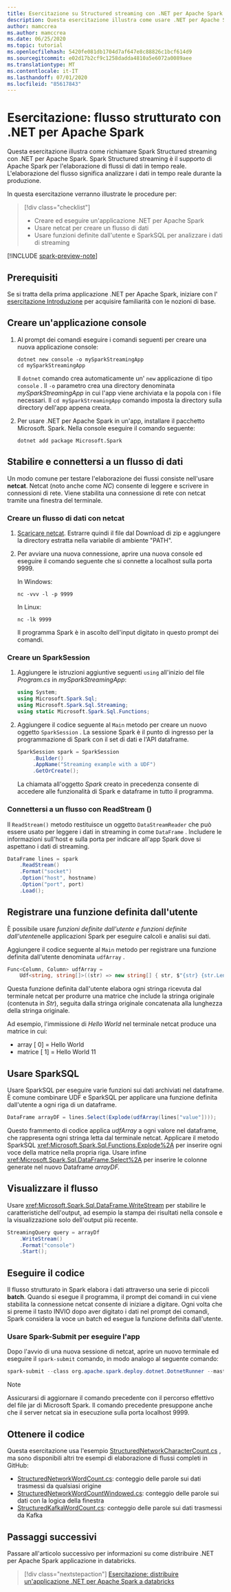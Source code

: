 ```yaml
---
title: Esercitazione su Structured streaming con .NET per Apache Spark
description: Questa esercitazione illustra come usare .NET per Apache Spark per Spark Structured streaming.
author: mamccrea
ms.author: mamccrea
ms.date: 06/25/2020
ms.topic: tutorial
ms.openlocfilehash: 5420fe081db1704d7af647e8c88826c1bcf614d9
ms.sourcegitcommit: e02d17b2cf9c1258dadda4810a5e6072a0089aee
ms.translationtype: MT
ms.contentlocale: it-IT
ms.lasthandoff: 07/01/2020
ms.locfileid: "85617843"
---
```

# <a name="tutorial-structured-streaming-with-net-for-apache-spark"></a>Esercitazione: flusso strutturato con .NET per Apache Spark

Questa esercitazione illustra come richiamare Spark Structured streaming con .NET per Apache Spark. Spark Structured streaming è il supporto di Apache Spark per l'elaborazione di flussi di dati in tempo reale. L'elaborazione del flusso significa analizzare i dati in tempo reale durante la produzione.

In questa esercitazione verranno illustrate le procedure per:

> [!div class="checklist"]
>
> * Creare ed eseguire un'applicazione .NET per Apache Spark
> * Usare netcat per creare un flusso di dati
> * Usare funzioni definite dall'utente e SparkSQL per analizzare i dati di streaming

[!INCLUDE [spark-preview-note](../../../includes/spark-preview-note.md)]

## <a name="prerequisites"></a>Prerequisiti

Se si tratta della prima applicazione .NET per Apache Spark, iniziare con l' [esercitazione Introduzione](get-started.md) per acquisire familiarità con le nozioni di base.

## <a name="create-a-console-application"></a>Creare un'applicazione console

1. Al prompt dei comandi eseguire i comandi seguenti per creare una nuova applicazione console:

   ```dotnetcli
   dotnet new console -o mySparkStreamingApp
   cd mySparkStreamingApp
   ```

   Il `dotnet` comando crea automaticamente un' `new` applicazione di tipo `console` . Il `-o` parametro crea una directory denominata *mySparkStreamingApp* in cui l'app viene archiviata e la popola con i file necessari. Il `cd mySparkStreamingApp` comando imposta la directory sulla directory dell'app appena creata.

1. Per usare .NET per Apache Spark in un'app, installare il pacchetto Microsoft. Spark. Nella console eseguire il comando seguente:

   ```dotnetcli
   dotnet add package Microsoft.Spark
   ```

## <a name="establish-and-connect-to-a-data-stream"></a>Stabilire e connettersi a un flusso di dati

Un modo comune per testare l'elaborazione dei flussi consiste nell'usare **netcat**. Netcat (noto anche come *NC*) consente di leggere e scrivere in connessioni di rete. Viene stabilita una connessione di rete con netcat tramite una finestra del terminale.

### <a name="create-a-data-stream-with-netcat"></a>Creare un flusso di dati con netcat

1. [Scaricare netcat](https://sourceforge.net/projects/nc110/files/). Estrarre quindi il file dal Download di zip e aggiungere la directory estratta nella variabile di ambiente "PATH".

2. Per avviare una nuova connessione, aprire una nuova console ed eseguire il comando seguente che si connette a localhost sulla porta 9999.

   In Windows:

   ```console
   nc -vvv -l -p 9999
   ```

   In Linux:

   ```console
   nc -lk 9999
   ```

   Il programma Spark è in ascolto dell'input digitato in questo prompt dei comandi.

### <a name="create-a-sparksession"></a>Creare un SparkSession

1. Aggiungere le istruzioni aggiuntive seguenti `using` all'inizio del file *Program.cs* in *mySparkStreamingApp*:

   ```csharp
   using System;
   using Microsoft.Spark.Sql;
   using Microsoft.Spark.Sql.Streaming;
   using static Microsoft.Spark.Sql.Functions;
   ```

1. Aggiungere il codice seguente al `Main` metodo per creare un nuovo oggetto `SparkSession` . La sessione Spark è il punto di ingresso per la programmazione di Spark con il set di dati e l'API dataframe.

   ```csharp
   SparkSession spark = SparkSession
        .Builder()
        .AppName("Streaming example with a UDF")
        .GetOrCreate();
   ```

   La chiamata all'oggetto *Spark* creato in precedenza consente di accedere alle funzionalità di Spark e dataframe in tutto il programma.

### <a name="connect-to-a-stream-with-readstream"></a>Connettersi a un flusso con ReadStream ()

Il `ReadStream()` metodo restituisce un oggetto `DataStreamReader` che può essere usato per leggere i dati in streaming in come `DataFrame` . Includere le informazioni sull'host e sulla porta per indicare all'app Spark dove si aspettano i dati di streaming.

```csharp
DataFrame lines = spark
    .ReadStream()
    .Format("socket")
    .Option("host", hostname)
    .Option("port", port)
    .Load();
```

## <a name="register-a-user-defined-function"></a>Registrare una funzione definita dall'utente

È possibile usare *funzioni definite dall'utente e funzioni definite dall'utente*nelle applicazioni Spark per eseguire calcoli e analisi sui dati.

Aggiungere il codice seguente al `Main` metodo per registrare una funzione definita dall'utente denominata `udfArray` .

```csharp
Func<Column, Column> udfArray =
    Udf<string, string[]>((str) => new string[] { str, $"{str} {str.Length}" });
```

Questa funzione definita dall'utente elabora ogni stringa ricevuta dal terminale netcat per produrre una matrice che include la stringa originale (contenuta in *Str*), seguita dalla stringa originale concatenata alla lunghezza della stringa originale.

Ad esempio, l'immissione di *Hello World* nel terminale netcat produce una matrice in cui:

* array \[ 0] = Hello World
* matrice \[ 1] = Hello World 11

## <a name="use-sparksql"></a>Usare SparkSQL

Usare SparkSQL per eseguire varie funzioni sui dati archiviati nel dataframe. È comune combinare UDF e SparkSQL per applicare una funzione definita dall'utente a ogni riga di un dataframe.

```csharp
DataFrame arrayDF = lines.Select(Explode(udfArray(lines["value"])));
```

Questo frammento di codice applica *udfArray* a ogni valore nel dataframe, che rappresenta ogni stringa letta dal terminale netcat. Applicare il metodo SparkSQL <xref:Microsoft.Spark.Sql.Functions.Explode%2A> per inserire ogni voce della matrice nella propria riga. Usare infine <xref:Microsoft.Spark.Sql.DataFrame.Select%2A> per inserire le colonne generate nel nuovo Dataframe *arrayDF.*

## <a name="display-your-stream"></a>Visualizzare il flusso

Usare <xref:Microsoft.Spark.Sql.DataFrame.WriteStream> per stabilire le caratteristiche dell'output, ad esempio la stampa dei risultati nella console e la visualizzazione solo dell'output più recente.

```csharp
StreamingQuery query = arrayDf
    .WriteStream()
    .Format("console")
    .Start();
```

## <a name="run-your-code"></a>Eseguire il codice

Il flusso strutturato in Spark elabora i dati attraverso una serie di piccoli **batch**.  Quando si esegue il programma, il prompt dei comandi in cui viene stabilita la connessione netcat consente di iniziare a digitare. Ogni volta che si preme il tasto INVIO dopo aver digitato i dati nel prompt dei comandi, Spark considera la voce un batch ed esegue la funzione definita dall'utente.

### <a name="use-spark-submit-to-run-your-app"></a>Usare Spark-Submit per eseguire l'app

Dopo l'avvio di una nuova sessione di netcat, aprire un nuovo terminale ed eseguire il `spark-submit` comando, in modo analogo al seguente comando:

```powershell
spark-submit --class org.apache.spark.deploy.dotnet.DotnetRunner --master local /path/to/microsoft-spark-<version>.jar Microsoft.Spark.CSharp.Examples.exe Sql.Streaming.StructuredNetworkCharacterCount localhost 9999
```

> [!NOTE]
> Assicurarsi di aggiornare il comando precedente con il percorso effettivo del file jar di Microsoft Spark. Il comando precedente presuppone anche che il server netcat sia in esecuzione sulla porta localhost 9999.

## <a name="get-the-code"></a>Ottenere il codice

Questa esercitazione usa l'esempio [StructuredNetworkCharacterCount.cs](https://github.com/dotnet/spark/blob/master/examples/Microsoft.Spark.CSharp.Examples/Sql/Streaming/StructuredNetworkCharacterCount.cs) , ma sono disponibili altri tre esempi di elaborazione di flussi completi in GitHub:

* [StructuredNetworkWordCount.cs](https://github.com/dotnet/spark/blob/master/examples/Microsoft.Spark.CSharp.Examples/Sql/Streaming/StructuredNetworkWordCount.cs): conteggio delle parole sui dati trasmessi da qualsiasi origine
* [StructuredNetworkWordCountWindowed.cs](https://github.com/dotnet/spark/blob/master/examples/Microsoft.Spark.CSharp.Examples/Sql/Streaming/StructuredNetworkWordCountWindowed.cs): conteggio delle parole sui dati con la logica della finestra
* [StructuredKafkaWordCount.cs](https://github.com/dotnet/spark/blob/master/examples/Microsoft.Spark.CSharp.Examples/Sql/Streaming/StructuredKafkaWordCount.cs): conteggio delle parole sui dati trasmessi da Kafka

## <a name="next-steps"></a>Passaggi successivi

Passare all'articolo successivo per informazioni su come distribuire .NET per Apache Spark applicazione in databricks.
> [!div class="nextstepaction"]
> [Esercitazione: distribuire un'applicazione .NET per Apache Spark a databricks](databricks-deployment.md)
